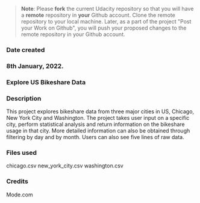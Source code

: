 >**Note**: Please **fork** the current Udacity repository so that you will have a **remote** repository in **your** Github account. Clone the remote repository to your local machine. Later, as a part of the project "Post your Work on Github", you will push your proposed changes to the remote repository in your Github account.

### Date created
### 8th January, 2022.

### Explore US Bikeshare Data

### Description
This project explores bikeshare data from three major cities in US, Chicago, New York City and Washington. The project takes user input on a specific city, perform statistical analysis and return information on the bikeshare usage in that city. More detailed information can also be obtained through filtering by day and by month. Users can also see five lines of raw data.

### Files used
chicago.csv
new_york_city.csv
washington.csv

### Credits
Mode.com
